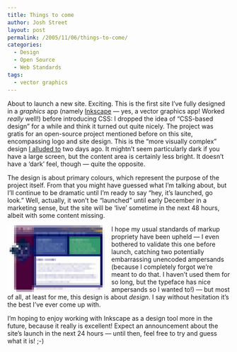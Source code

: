 ```yaml
---
title: Things to come
author: Josh Street
layout: post
permalink: /2005/11/06/things-to-come/
categories:
  - Design
  - Open Source
  - Web Standards
tags:
  - vector graphics
---
```

About to launch a new site. Exciting. This is the first site I&#8217;ve fully designed in a *graphics* app (namely [Inkscape][1] &#8212; yes, a vector graphics app! Worked *really* well!) before introducing CSS: I dropped the idea of &#8220;CSS-based design&#8221; for a while and think it turned out quite nicely. The project was gratis for an open-source project mentioned before on this site, encompassing logo and site design. This is the &#8220;more visually complex&#8221; design [I alluded to][2] two days ago. It mightn&#8217;t seem particularly dark if you have a large screen, but the content area is certainly less bright. It doesn&#8217;t have a &#8216;dark&#8217; feel, though &#8212; quite the opposite.

The design is about primary colours, which represent the purpose of the project itself. From that you might have guessed what I&#8217;m talking about, but I&#8217;ll continue to be dramatic until I&#8217;m ready to say &#8220;hey, it&#8217;s launched, go look.&#8221; Well, actually, it won&#8217;t be &#8220;launched&#8221; until early December in a marketing sense, but the site will be &#8216;live&#8217; sometime in the next 48 hours, albeit with some content missing.

<img src="/blog/wp-content/2005/11/teaser.png" alt="A blurred screenshot" style="float:left;" />I hope my usual standards of markup propriety have been upheld &#8212; I even bothered to validate this one before launch, catching two potentially embarrassing unencoded ampersands (because I completely forgot we&#8217;re meant to do that. I haven&#8217;t used them for so long, but the typeface has nice ampersands so I wanted to!) &#8212; but most of all, at least for me, this design is about *design*. I say without hesitation it&#8217;s the best I&#8217;ve ever come up with.

I&#8217;m hoping to enjoy working with Inkscape as a design tool more in the future, because it really is excellent! Expect an announcement about the site&#8217;s launch in the next 24 hours &#8212; until then, feel free to try and guess what it is! ;-)

 [1]: http://www.inkscape.org/
 [2]: /blog/2005/11/04/name-change